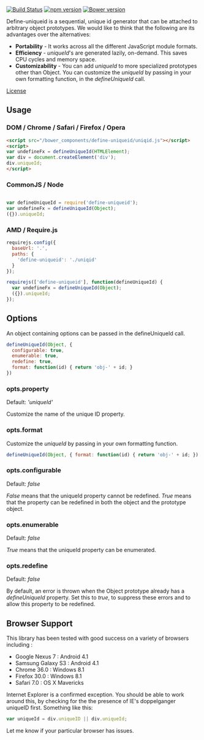 [![Build Status](https://travis-ci.org/dicksont/define-uniqueid.svg?branch=master)](https://travis-ci.org/dicksont/define-uniqueid) [![npm version](https://badge.fury.io/js/define-uniqueid.svg)](http://badge.fury.io/js/define-uniqueid) [![Bower version](https://badge.fury.io/bo/define-uniqueid.svg)](http://badge.fury.io/bo/define-uniqueid)

Define-uniqueid is a sequential, unique id generator that can be attached to arbitrary object prototypes. We would like to think that the following are its advantages over the alternatives:
- **Portability** - It works across all the different JavaScript module formats.
- **Efficiency** - *uniqueId*'s are generated lazily, on-demand. This saves CPU cycles and memory space.
- **Customizability** - You can add *uniqueId* to more specialized prototypes other than Object. You can customize the *uniqueId* by passing in your own formatting function, in the *defineUniqueId* call.


[License](LICENSE)

## Usage

### DOM / Chrome / Safari / Firefox / Opera

```html
<script src="/bower_components/define-uniqueid/uniqid.js"></script>
<script>
var undefineFx = defineUniqueId(HTMLElement);
var div = document.createElement('div');
div.uniqueId;
</script>
```

### CommonJS / Node
```javascript

var defineUniqueId = require('define-uniqueid');
var undefineFx = defineUniqueId(Object);
({}).uniqueId;

```

### AMD / Require.js

```javascript
requirejs.config({
  baseUrl: '.',
  paths: {
    'define-uniqueid': './uniqid'
  }
});

requirejs(['define-uniqueid'], function(defineUniqueId) {
  var undefineFx = defineUniqueId(Object);
  ({}).uniqueId;
});


```

## Options
An object containing options can be passed in the defineUniqueId call.

```javascript
defineUniqueId(Object, {
  configurable: true,
  enumerable: true,
  redefine: true,
  format: function(id) { return 'obj-' + id; }
})
```

### opts.property
Default: *'uniqueId'*

Customize the name of the unique ID property.


### opts.format
Customize the *uniqueId* by passing in your own formatting function.

```javascript
defineUniqueId(Object, { format: function(id) { return 'obj-' + id; })
```

### opts.configurable

Default: *false*

*False* means that the uniqueId property cannot be redefined. *True* means that the property can be redefined in both the object and the prototype object.


### opts.enumerable

Default: *false*

*True* means that the uniqueId property can be enumerated.


### opts.redefine

Default: *false*

By default, an error is thrown when the Object prototype already has a *defineUniqueId* property. Set this to *true*, to suppress these errors and
to allow this property to be redefined.

## Browser Support

This library has been tested with good success on a variety of browsers including :

- Google Nexus 7 : Android 4.1
- Samsung Galaxy S3 : Android 4.1
- Chrome 36.0 : Windows 8.1
- Firefox 30.0 : Windows 8.1
- Safari 7.0 : OS X Mavericks

Internet Explorer is a confirmed exception. You should be able to work around this, by checking for the the presence of IE's doppelganger uniqueID first. Something like this:

```javascript
var uniqueId = div.uniqueID || div.uniqueId;
```


Let me know if your particular browser has issues.
